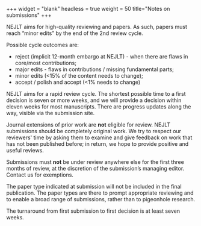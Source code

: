 +++
widget = "blank"
headless = true
weight = 50
title="Notes on submissions"
+++

NEJLT aims for high-quality reviewing and papers. As such, papers must reach “minor edits” by the end of the 2nd review cycle.

Possible cycle outcomes are:

* reject (implicit 12-month embargo at NEJLT) - when there are flaws in core/most contributions;
* major edits - flaws in contributions / missing fundamental parts;
* minor edits (<15% of the content needs to change);
* accept / polish and accept (<1% needs to change)

NEJLT aims for a rapid review cycle. The shortest possible time to a first decision is seven or more weeks, and we will provide a decision within eleven weeks for most manuscripts. There are progress updates along the way, visible via the submission site. 

Journal extensions of prior work are **not** eligible for review. NEJLT submissions should be completely original work. We try to respect our reviewers' time by asking them to examine and give feedback on work that has not been published before; in return, we hope to provide positive and useful reviews.

Submissions must **not** be under review anywhere else for the first three months of review, at the discretion of the submission’s managing editor. Contact us for exemptions.

The paper type indicated at submission will not be included in the final publication. The paper types are there to prompt appropriate reviewing and to enable a broad range of submissions, rather than to pigeonhole research.

The turnaround from first submission to first decision is at least seven weeks.

